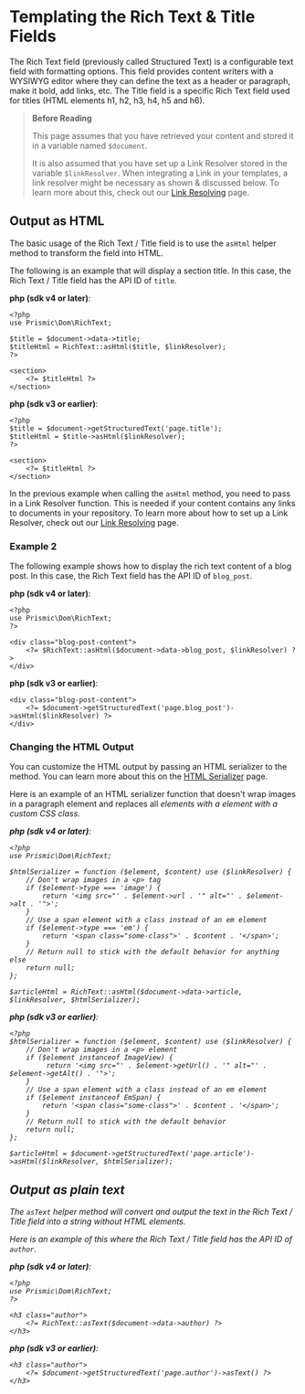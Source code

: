 # Templating the Rich Text & Title Fields

The Rich Text field (previously called Structured Text) is a configurable text field with formatting options. This field provides content writers with a WYSIWYG editor where they can define the text as a header or paragraph, make it bold, add links, etc. The Title field is a specific Rich Text field used for titles (HTML elements h1, h2, h3, h4, h5 and h6).

> **Before Reading**
>
> This page assumes that you have retrieved your content and stored it in a variable named `$document`.
>
> It is also assumed that you have set up a Link Resolver stored in the variable `$linkResolver`. When integrating a Link in your templates, a link resolver might be necessary as shown & discussed below. To learn more about this, check out our [Link Resolving](../04-beyond-the-api/01-link-resolving.md) page.

## Output as HTML

The basic usage of the Rich Text / Title field is to use the `asHtml` helper method to transform the field into HTML.

The following is an example that will display a section title. In this case, the Rich Text / Title field has the API ID of `title`.

**php (sdk v4 or later)**:

```
<?php
use Prismic\Dom\RichText;

$title = $document->data->title;
$titleHtml = RichText::asHtml($title, $linkResolver);
?>

<section>
    <?= $titleHtml ?>
</section>
```

**php (sdk v3 or earlier)**:

```
<?php
$title = $document->getStructuredText('page.title');
$titleHtml = $title->asHtml($linkResolver);
?>

<section>
    <?= $titleHtml ?>
</section>
```

In the previous example when calling the `asHtml` method, you need to pass in a Link Resolver function. This is needed if your content contains any links to documents in your repository. To learn more about how to set up a Link Resolver, check out our [Link Resolving](../04-beyond-the-api/01-link-resolving.md) page.

### Example 2

The following example shows how to display the rich text content of a blog post. In this case, the Rich Text field has the API ID of `blog_post`.

**php (sdk v4 or later)**:

```
<?php
use Prismic\Dom\RichText;
?>

<div class="blog-post-content">
    <?= $RichText::asHtml($document->data->blog_post, $linkResolver) ?>
</div>
```

**php (sdk v3 or earlier)**:

```
<div class="blog-post-content">
    <?= $document->getStructuredText('page.blog_post')->asHtml($linkResolver) ?>
</div>
```

### Changing the HTML Output

You can customize the HTML output by passing an HTML serializer to the method. You can learn more about this on the [HTML Serializer](../04-beyond-the-api/03-html-serializer.md) page.

Here is an example of an HTML serializer function that doesn't wrap images in a paragraph element and replaces all <em> elements with a <span> element with a custom CSS class.

**php (sdk v4 or later)**:

```
<?php
use Prismic\Dom\RichText;

$htmlSerializer = function ($element, $content) use ($linkResolver) {
    // Don't wrap images in a <p> tag
    if ($element->type === 'image') {
        return '<img src="' . $element->url . '" alt="' . $element->alt . '">';
    }
    // Use a span element with a class instead of an em element
    if ($element->type === 'em') {
        return '<span class="some-class">' . $content . '</span>';
    }
    // Return null to stick with the default behavior for anything else
    return null;
};

$articleHtml = RichText::asHtml($document->data->article, $linkResolver, $htmlSerializer);
```

**php (sdk v3 or earlier)**:

```
<?php
$htmlSerializer = function ($element, $content) use ($linkResolver) {
    // Don't wrap images in a <p> element
    if ($element instanceof ImageView) {
         return '<img src="' . $element->getUrl() . '" alt="' . $element->getAlt() . '">';
    }
    // Use a span element with a class instead of an em element
    if ($element instanceof EmSpan) {
        return '<span class="some-class">' . $content . '</span>';
    }
    // Return null to stick with the default behavior
    return null;
};

$articleHtml = $document->getStructuredText('page.article')->asHtml($linkResolver, $htmlSerializer);
```

## Output as plain text

The `asText` helper method will convert and output the text in the Rich Text / Title field into a string without HTML elements.

Here is an example of this where the Rich Text / Title field has the API ID of `author`.

**php (sdk v4 or later)**:

```
<?php
use Prismic\Dom\RichText;
?>

<h3 class="author">
    <?= RichText::asText($document->data->author) ?>
</h3>
```

**php (sdk v3 or earlier)**:

```
<h3 class="author">
    <?= $document->getStructuredText('page.author')->asText() ?>
</h3>
```
